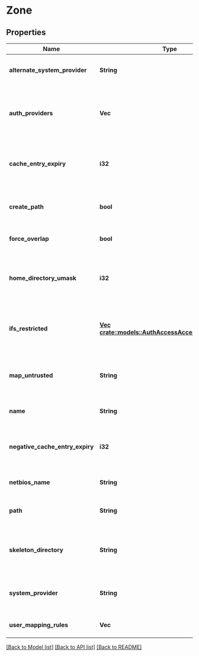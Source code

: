 # Zone

## Properties
Name | Type | Description | Notes
------------ | ------------- | ------------- | -------------
**alternate_system_provider** | **String** | Specifies an alternate system provider. | [optional] [default to null]
**auth_providers** | **Vec<String>** | Specifies the list of authentication providers available on this access zone. | [optional] [default to null]
**cache_entry_expiry** | **i32** | Specifies amount of time in seconds to cache a user/group. | [optional] [default to null]
**create_path** | **bool** | Determines if a path is created when a path does not exist. | [optional] [default to null]
**force_overlap** | **bool** | Allow for overlapping base path. | [optional] [default to null]
**home_directory_umask** | **i32** | Specifies the permissions set on automatically created user home directories. | [optional] [default to null]
**ifs_restricted** | [**Vec <crate::models::AuthAccessAccessItemFileGroup>**](AuthAccessAccessItemFileGroup.md) | Specifies a list of users and groups that have read and write access to /ifs. | [optional] [default to null]
**map_untrusted** | **String** | Maps untrusted domains to this NetBIOS domain during authentication. | [optional] [default to null]
**name** | **String** | Specifies the access zone name. | [optional] [default to null]
**negative_cache_entry_expiry** | **i32** | Specifies number of seconds the negative cache entry is valid. | [optional] [default to null]
**netbios_name** | **String** | Specifies the NetBIOS name. | [optional] [default to null]
**path** | **String** | Specifies the access zone base directory path. | [optional] [default to null]
**skeleton_directory** | **String** | Specifies the skeleton directory that is used for user home directories. | [optional] [default to null]
**system_provider** | **String** | Specifies the system provider for the access zone. | [optional] [default to null]
**user_mapping_rules** | **Vec<String>** | Specifies the current ID mapping rules. | [optional] [default to null]

[[Back to Model list]](../README.md#documentation-for-models) [[Back to API list]](../README.md#documentation-for-api-endpoints) [[Back to README]](../README.md)


